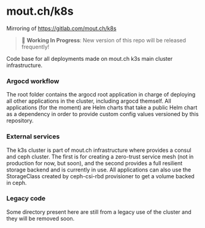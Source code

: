 # mout.ch/k8s

Mirroring of https://gitlab.com/mout.ch/k8s

> :construction: **Working In Progress**: New version of this repo will be released frequently!

Code base for all deployments made on mout.ch k3s main cluster infrastructure.

### Argocd workflow

The root folder contains the argocd root application in charge of deploying all other applications in the cluster, including argocd themself. All applications (for the moment) are Helm charts that take a public Helm chart as a dependency in order to provide custom config values versioned by this repository.

### External services

The k3s cluster is part of mout.ch infrastructure where provides a consul and ceph cluster. The first is for creating a zero-trust service mesh (not in production for now, but soon), and the second provides a full resilient storage backend and is currently in use. All applications can also use the StorageClass created by ceph-csi-rbd provisioner to get a volume backed in ceph.

### Legacy code

Some directory present here are still from a legacy use of the cluster and they will be removed soon.
